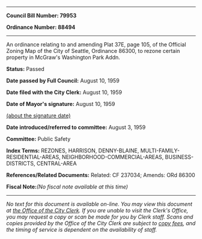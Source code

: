 

********

**Council Bill Number: 79953**
   
**Ordinance Number: 88494**
********

 An ordinance relating to and amending Plat 37E, page 105, of the Official Zoning Map of the City of Seattle, Ordinance 86300, to rezone certain property in McGraw's Washington Park Addn.

**Status:** Passed
   
**Date passed by Full Council:** August 10, 1959
   
**Date filed with the City Clerk:** August 10, 1959
   
**Date of Mayor's signature:** August 10, 1959
   
[(about the signature date)](/~public/approvaldate.htm)
   
   
   
**Date introduced/referred to committee:** August 3, 1959
   
**Committee:** Public Safety
   
   
**Index Terms:** REZONES, HARRISON, DENNY-BLAINE, MULTI-FAMILY-RESIDENTIAL-AREAS, NEIGHBORHOOD-COMMERCIAL-AREAS, BUSINESS-DISTRICTS, CENTRAL-AREA

**References/Related Documents:** Related: CF 237034; Amends: ORd 86300

**Fiscal Note:**_(No fiscal note available at this time)_
********

_No text for this document is available on-line. You may view this document at [the Office of the City Clerk](http://www.seattle.gov/leg/clerk/contactUs.htm). If you are unable to visit the Clerk's Office, you may request a copy or scan be made for you by Clerk staff. Scans and copies provided by the Office of the City Clerk are subject to [copy fees](http://clerk.seattle.gov/~public/clerkfees.htm), and the timing of service is dependent on the availability of staff._

